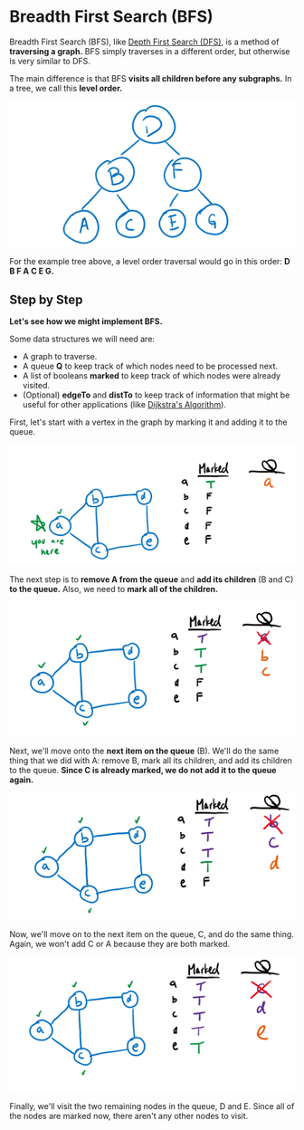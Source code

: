 # Breadth First Search (BFS)

Breadth First Search (BFS), like [Depth First Search (DFS)](depth-first-search-dfs.md), is a method of **traversing a graph.** BFS simply traverses in a different order, but otherwise is very similar to DFS.

The main difference is that BFS **visits all children before any subgraphs.** In a tree, we call this **level order.**

![](<../../img/assets/image (110).png>)

For the example tree above, a level order traversal would go in this order: **D B F A C E G.**

## Step by Step

**Let's see how we might implement BFS.**

Some data structures we will need are:

* A graph to traverse.
* A queue **Q** to keep track of which nodes need to be processed next.
* A list of booleans **marked** to keep track of which nodes were already visited.
* (Optional) **edgeTo** and **distTo** to keep track of information that might be useful for other applications (like [Dijkstra's Algorithm](../shortest-paths/dijkstras-algorithm.md)).

First, let's start with a vertex in the graph by marking it and adding it to the queue.

![](<../../img/assets/image (111).png>)

The next step is to **remove A from the queue** and **add its children** (B and C) **to the queue.** Also, we need to **mark all of the children.**

![](<../../img/assets/image (112).png>)

Next, we'll move onto the **next item on the queue** (B). We'll do the same thing that we did with A: remove B, mark all its children, and add its children to the queue. **Since C is already marked, we do not add it to the queue again.**

![](<../../img/assets/image (113).png>)

Now, we'll move on to the next item on the queue, C, and do the same thing. Again, we won't add C or A because they are both marked.

![](<../../img/assets/image (114).png>)

Finally, we'll visit the two remaining nodes in the queue, D and E. Since all of the nodes are marked now, there aren't any other nodes to visit.

